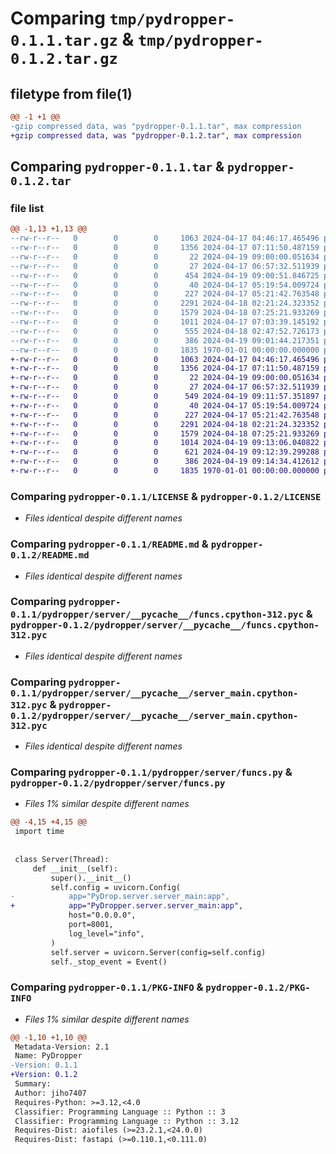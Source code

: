 # Comparing `tmp/pydropper-0.1.1.tar.gz` & `tmp/pydropper-0.1.2.tar.gz`

## filetype from file(1)

```diff
@@ -1 +1 @@
-gzip compressed data, was "pydropper-0.1.1.tar", max compression
+gzip compressed data, was "pydropper-0.1.2.tar", max compression
```

## Comparing `pydropper-0.1.1.tar` & `pydropper-0.1.2.tar`

### file list

```diff
@@ -1,13 +1,13 @@
--rw-r--r--   0        0        0     1063 2024-04-17 04:46:17.465496 pydropper-0.1.1/LICENSE
--rw-r--r--   0        0        0     1356 2024-04-17 07:11:50.487159 pydropper-0.1.1/README.md
--rw-r--r--   0        0        0       22 2024-04-19 09:00:00.051634 pydropper-0.1.1/pydropper/__init__.py
--rw-r--r--   0        0        0       27 2024-04-17 06:57:32.511939 pydropper-0.1.1/pydropper/env.py
--rw-r--r--   0        0        0      454 2024-04-19 09:00:51.846725 pydropper-0.1.1/pydropper/main.py
--rw-r--r--   0        0        0       40 2024-04-17 05:19:54.009724 pydropper-0.1.1/pydropper/server/__init__.py
--rw-r--r--   0        0        0      227 2024-04-17 05:21:42.763548 pydropper-0.1.1/pydropper/server/__pycache__/__init__.cpython-312.pyc
--rw-r--r--   0        0        0     2291 2024-04-18 02:21:24.323352 pydropper-0.1.1/pydropper/server/__pycache__/funcs.cpython-312.pyc
--rw-r--r--   0        0        0     1579 2024-04-18 07:25:21.933269 pydropper-0.1.1/pydropper/server/__pycache__/server_main.cpython-312.pyc
--rw-r--r--   0        0        0     1011 2024-04-17 07:03:39.145192 pydropper-0.1.1/pydropper/server/funcs.py
--rw-r--r--   0        0        0      555 2024-04-18 02:47:52.726173 pydropper-0.1.1/pydropper/server/server_main.py
--rw-r--r--   0        0        0      386 2024-04-19 09:01:44.217351 pydropper-0.1.1/pyproject.toml
--rw-r--r--   0        0        0     1835 1970-01-01 00:00:00.000000 pydropper-0.1.1/PKG-INFO
+-rw-r--r--   0        0        0     1063 2024-04-17 04:46:17.465496 pydropper-0.1.2/LICENSE
+-rw-r--r--   0        0        0     1356 2024-04-17 07:11:50.487159 pydropper-0.1.2/README.md
+-rw-r--r--   0        0        0       22 2024-04-19 09:00:00.051634 pydropper-0.1.2/pydropper/__init__.py
+-rw-r--r--   0        0        0       27 2024-04-17 06:57:32.511939 pydropper-0.1.2/pydropper/env.py
+-rw-r--r--   0        0        0      549 2024-04-19 09:11:57.351897 pydropper-0.1.2/pydropper/main.py
+-rw-r--r--   0        0        0       40 2024-04-17 05:19:54.009724 pydropper-0.1.2/pydropper/server/__init__.py
+-rw-r--r--   0        0        0      227 2024-04-17 05:21:42.763548 pydropper-0.1.2/pydropper/server/__pycache__/__init__.cpython-312.pyc
+-rw-r--r--   0        0        0     2291 2024-04-18 02:21:24.323352 pydropper-0.1.2/pydropper/server/__pycache__/funcs.cpython-312.pyc
+-rw-r--r--   0        0        0     1579 2024-04-18 07:25:21.933269 pydropper-0.1.2/pydropper/server/__pycache__/server_main.cpython-312.pyc
+-rw-r--r--   0        0        0     1014 2024-04-19 09:13:06.040822 pydropper-0.1.2/pydropper/server/funcs.py
+-rw-r--r--   0        0        0      621 2024-04-19 09:12:39.299288 pydropper-0.1.2/pydropper/server/server_main.py
+-rw-r--r--   0        0        0      386 2024-04-19 09:14:34.412612 pydropper-0.1.2/pyproject.toml
+-rw-r--r--   0        0        0     1835 1970-01-01 00:00:00.000000 pydropper-0.1.2/PKG-INFO
```

### Comparing `pydropper-0.1.1/LICENSE` & `pydropper-0.1.2/LICENSE`

 * *Files identical despite different names*

### Comparing `pydropper-0.1.1/README.md` & `pydropper-0.1.2/README.md`

 * *Files identical despite different names*

### Comparing `pydropper-0.1.1/pydropper/server/__pycache__/funcs.cpython-312.pyc` & `pydropper-0.1.2/pydropper/server/__pycache__/funcs.cpython-312.pyc`

 * *Files identical despite different names*

### Comparing `pydropper-0.1.1/pydropper/server/__pycache__/server_main.cpython-312.pyc` & `pydropper-0.1.2/pydropper/server/__pycache__/server_main.cpython-312.pyc`

 * *Files identical despite different names*

### Comparing `pydropper-0.1.1/pydropper/server/funcs.py` & `pydropper-0.1.2/pydropper/server/funcs.py`

 * *Files 1% similar despite different names*

```diff
@@ -4,15 +4,15 @@
 import time
 
 
 class Server(Thread):
     def __init__(self):
         super().__init__()
         self.config = uvicorn.Config(
-            app="PyDrop.server.server_main:app",
+            app="PyDropper.server.server_main:app",
             host="0.0.0.0",
             port=8001,
             log_level="info",
         )
         self.server = uvicorn.Server(config=self.config)
         self._stop_event = Event()
```

### Comparing `pydropper-0.1.1/PKG-INFO` & `pydropper-0.1.2/PKG-INFO`

 * *Files 1% similar despite different names*

```diff
@@ -1,10 +1,10 @@
 Metadata-Version: 2.1
 Name: PyDropper
-Version: 0.1.1
+Version: 0.1.2
 Summary: 
 Author: jiho7407
 Requires-Python: >=3.12,<4.0
 Classifier: Programming Language :: Python :: 3
 Classifier: Programming Language :: Python :: 3.12
 Requires-Dist: aiofiles (>=23.2.1,<24.0.0)
 Requires-Dist: fastapi (>=0.110.1,<0.111.0)
```

